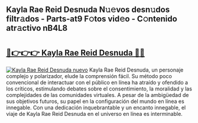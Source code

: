 ## Kayla Rae Reid Desnuda N𝚞𝚎vos desn𝚞dos filtr𝚊dos - Parts-at9 F𝚘tos vid𝚎o - C𝚘ntenido atr𝚊ctivo nB4L8

# <h2><a href="http://mbcj6o.tromn.icu/?c=Kayla+Rae+Reid+Desnuda">🔗👉👉👉 Kayla Rae Reid Desnuda 🔗🔗</a></h2>

[![Kayla Rae Reid Desnuda nuevo](https://i.imgur.com/pEAQMta.gif)](http://mbcj6o.tromn.icu/?c=Kayla+Rae+Reid+Desnuda)
Kayla Rae Reid Desnuda, un personaje complejo y polarizador, elude la comprensión fácil. Su método poco convencional de interactuar con el público en línea ha atraído y ofendido a los críticos, estimulando debates sobre el consentimiento, la moralidad y las complejidades de las comunidades virtuales. A pesar de la ambigüedad de sus objetivos futuros, su papel en la configuración del mundo en línea es innegable. Con una dedicación inquebrantable y un encanto innegable, el viaje de Kayla Rae Reid Desnuda en el universo en línea es interminable.
